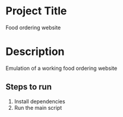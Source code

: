 # Project Title
Food ordering website

# Description
Emulation of a working food ordering website

## Steps to run
1. Install dependencies
2. Run the main script

